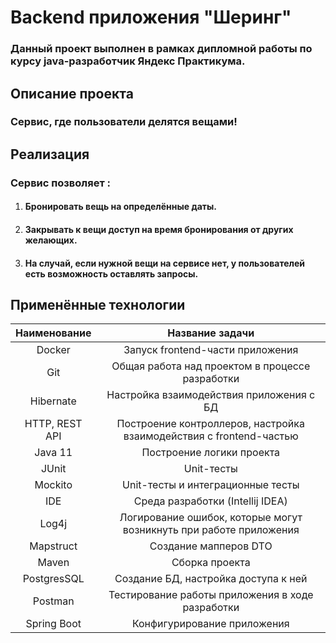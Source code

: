 # Backend приложения "Шеринг"
### Данный проект выполнен в рамках дипломной работы по курсу java-разработчик Яндекс Практикума.
## Описание проекта
### Сервис, где пользователи делятся вещами!
## Реализация
### Сервис позволяет :
1. #### Бронировать вещь на определённые даты.
2. #### Закрывать к вещи доступ на время бронирования от других желающих.
3. #### На случай, если нужной вещи на сервисе нет, у пользователей есть возможность оставлять запросы.
 ## Применённые технологии
|  Наименование   |                           Название задачи                           |
|:---------------:|:-------------------------------------------------------------------:|
|     Docker      |                  Запуск frontend-части приложения                   |
|       Git       |           Общая работа над проектом в процессе разработки           |
|    Hibernate    |              Настройка взаимодействия приложения с БД               |
| HTTP, REST API  | Построение контроллеров, настройка взаимодействия с frontend-частью |
|     Java 11     |                      Построение логики проекта                      |
|      JUnit      |                             Unit-тесты                              |
|     Mockito     |                  Unit-тесты и интеграционные тесты                  |
|       IDE       |                  Среда разработки (Intellij IDEA)                   |
|      Log4j      | Логирование ошибок, которые могут возникнуть при работе приложения  |
|    Mapstruct    |                        Создание мапперов DTO                        |
|      Maven      |                           Сборка проекта                            |
|   PostgresSQL   |                Создание БД, настройка доступа к ней                 |
|     Postman     |          Тестирование работы приложения в ходе разработки           |
|   Spring Boot   |                     Конфигурирование приложения                     |
